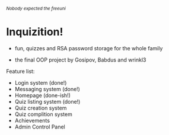 <sub>*Nobody expected the freeuni*<sub>
# Inquizition!

* fun, quizzes and RSA password storage for the whole family

* the final OOP project by Gosipov, Babdus and wrinkl3

Feature list:

 * Login system (done!)
 * Messaging system (done!)
 * Homepage (done-ish!)
 * Quiz listing system (done!)
 * Quiz creation system
 * Quiz complition system
 * Achievements
 * Admin Control Panel
